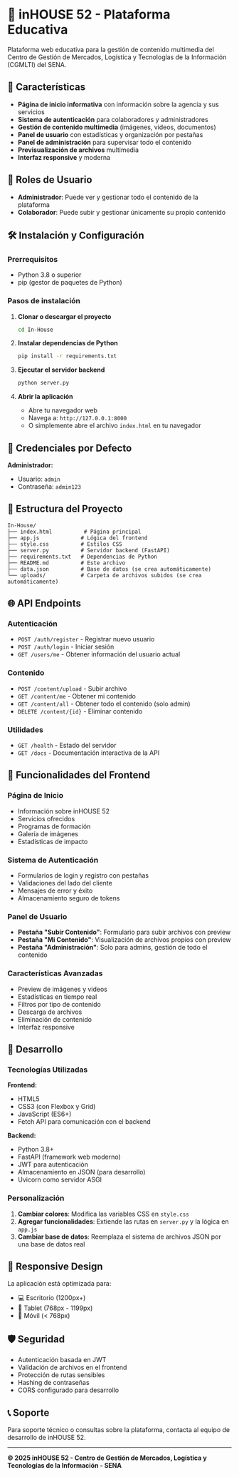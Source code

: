 # 🏢 inHOUSE 52 - Plataforma Educativa

Plataforma web educativa para la gestión de contenido multimedia del Centro de Gestión de Mercados, Logística y Tecnologías de la Información (CGMLTI) del SENA.

## 🚀 Características

- **Página de inicio informativa** con información sobre la agencia y sus servicios
- **Sistema de autenticación** para colaboradores y administradores
- **Gestión de contenido multimedia** (imágenes, videos, documentos)
- **Panel de usuario** con estadísticas y organización por pestañas
- **Panel de administración** para supervisar todo el contenido
- **Previsualización de archivos** multimedia
- **Interfaz responsive** y moderna

## 👥 Roles de Usuario

- **Administrador**: Puede ver y gestionar todo el contenido de la plataforma
- **Colaborador**: Puede subir y gestionar únicamente su propio contenido

## 🛠️ Instalación y Configuración

### Prerrequisitos

- Python 3.8 o superior
- pip (gestor de paquetes de Python)

### Pasos de instalación

1. **Clonar o descargar el proyecto**
   ```bash
   cd In-House
   ```

2. **Instalar dependencias de Python**
   ```bash
   pip install -r requirements.txt
   ```

3. **Ejecutar el servidor backend**
   ```bash
   python server.py
   ```

4. **Abrir la aplicación**
   - Abre tu navegador web
   - Navega a: `http://127.0.0.1:8000`
   - O simplemente abre el archivo `index.html` en tu navegador

## 🔐 Credenciales por Defecto

**Administrador:**
- Usuario: `admin`
- Contraseña: `admin123`

## 📁 Estructura del Proyecto

```
In-House/
├── index.html          # Página principal
├── app.js             # Lógica del frontend
├── style.css          # Estilos CSS
├── server.py          # Servidor backend (FastAPI)
├── requirements.txt   # Dependencias de Python
├── README.md          # Este archivo
├── data.json          # Base de datos (se crea automáticamente)
└── uploads/           # Carpeta de archivos subidos (se crea automáticamente)
```

## 🌐 API Endpoints

### Autenticación
- `POST /auth/register` - Registrar nuevo usuario
- `POST /auth/login` - Iniciar sesión
- `GET /users/me` - Obtener información del usuario actual

### Contenido
- `POST /content/upload` - Subir archivo
- `GET /content/me` - Obtener mi contenido
- `GET /content/all` - Obtener todo el contenido (solo admin)
- `DELETE /content/{id}` - Eliminar contenido

### Utilidades
- `GET /health` - Estado del servidor
- `GET /docs` - Documentación interactiva de la API

## 🎨 Funcionalidades del Frontend

### Página de Inicio
- Información sobre inHOUSE 52
- Servicios ofrecidos
- Programas de formación
- Galería de imágenes
- Estadísticas de impacto

### Sistema de Autenticación
- Formularios de login y registro con pestañas
- Validaciones del lado del cliente
- Mensajes de error y éxito
- Almacenamiento seguro de tokens

### Panel de Usuario
- **Pestaña "Subir Contenido"**: Formulario para subir archivos con preview
- **Pestaña "Mi Contenido"**: Visualización de archivos propios con preview
- **Pestaña "Administración"**: Solo para admins, gestión de todo el contenido

### Características Avanzadas
- Preview de imágenes y videos
- Estadísticas en tiempo real
- Filtros por tipo de contenido
- Descarga de archivos
- Eliminación de contenido
- Interfaz responsive

## 🔧 Desarrollo

### Tecnologías Utilizadas

**Frontend:**
- HTML5
- CSS3 (con Flexbox y Grid)
- JavaScript (ES6+)
- Fetch API para comunicación con el backend

**Backend:**
- Python 3.8+
- FastAPI (framework web moderno)
- JWT para autenticación
- Almacenamiento en JSON (para desarrollo)
- Uvicorn como servidor ASGI

### Personalización

1. **Cambiar colores**: Modifica las variables CSS en `style.css`
2. **Agregar funcionalidades**: Extiende las rutas en `server.py` y la lógica en `app.js`
3. **Cambiar base de datos**: Reemplaza el sistema de archivos JSON por una base de datos real

## 📱 Responsive Design

La aplicación está optimizada para:
- 💻 Escritorio (1200px+)
- 📱 Tablet (768px - 1199px)
- 📱 Móvil (< 768px)

## 🛡️ Seguridad

- Autenticación basada en JWT
- Validación de archivos en el frontend
- Protección de rutas sensibles
- Hashing de contraseñas
- CORS configurado para desarrollo

## 📞 Soporte

Para soporte técnico o consultas sobre la plataforma, contacta al equipo de desarrollo de inHOUSE 52.

---

**© 2025 inHOUSE 52 - Centro de Gestión de Mercados, Logística y Tecnologías de la Información - SENA**